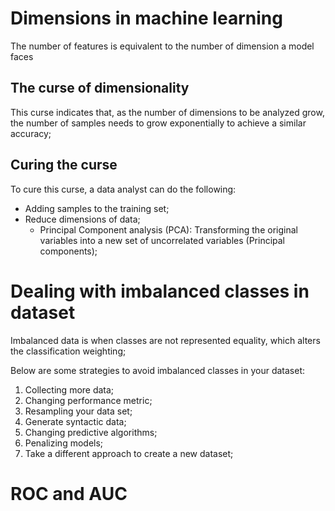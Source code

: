 # Dimensions in machine learning

The number of features is equivalent to the number of dimension a model faces

## The curse of dimensionality

This curse indicates that, as the number of dimensions to be analyzed grow, the number of samples needs to grow exponentially to achieve a similar accuracy;

## Curing the curse

To cure this curse, a data analyst can do the following:

- Adding samples to the training set;
- Reduce dimensions of data;
  - Principal Component analysis (PCA): Transforming the original variables into a new set of uncorrelated variables (Principal components);

# Dealing with imbalanced classes in dataset

Imbalanced data is when classes are not represented equality, which alters the classification weighting;

Below are some strategies to avoid imbalanced classes in your dataset:

1. Collecting more data;
2. Changing performance metric;
3. Resampling your data set;
4. Generate syntactic data;
5. Changing predictive algorithms;
6. Penalizing models;
7. Take a different approach to create a new dataset;

# ROC and AUC

